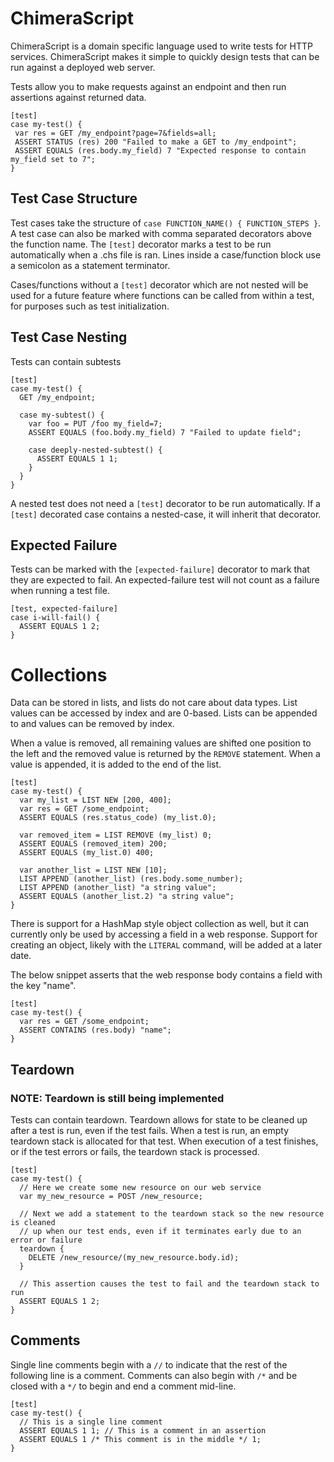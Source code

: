 # ChimeraScript
ChimeraScript is a domain specific language used to write tests for HTTP
services. ChimeraScript makes it simple to quickly design tests that
can be run against a deployed web server.

Tests allow you to make requests against an endpoint and then run
assertions against returned data.

```
[test]
case my-test() {
 var res = GET /my_endpoint?page=7&fields=all;
 ASSERT STATUS (res) 200 "Failed to make a GET to /my_endpoint";
 ASSERT EQUALS (res.body.my_field) 7 "Expected response to contain my_field set to 7";
}
```

## Test Case Structure
Test cases take the structure of `case FUNCTION_NAME() { FUNCTION_STEPS }`. A test case can
also be marked with comma separated decorators above the function name. The `[test]` decorator
marks a test to be run automatically when a .chs file is ran. Lines inside a case/function block
use a semicolon as a statement terminator.

Cases/functions without a `[test]` decorator which are not nested will be used for a future feature
where functions can be called from within a test, for purposes such as test initialization.

## Test Case Nesting

Tests can contain subtests
```
[test]
case my-test() {
  GET /my_endpoint;
  
  case my-subtest() {
    var foo = PUT /foo my_field=7;
    ASSERT EQUALS (foo.body.my_field) 7 "Failed to update field";
    
    case deeply-nested-subtest() {
      ASSERT EQUALS 1 1;
    }
  }
}
```
A nested test does not need a `[test]` decorator to be run automatically. If a `[test]` decorated
case contains a nested-case, it will inherit that decorator.

## Expected Failure

Tests can be marked with the `[expected-failure]` decorator to mark that they are expected to fail.
An expected-failure test will not count as a failure when running a test file.

```
[test, expected-failure]
case i-will-fail() {
  ASSERT EQUALS 1 2;
}
```

# Collections

Data can be stored in lists, and lists do not care about data types. List values can be accessed
by index and are 0-based. Lists can be appended to and values can be removed by index.

When a value is removed, all remaining values are shifted one position to
the left and the removed value is returned by the `REMOVE` statement.
When a value is appended, it is added to the end of the list.

```
[test]
case my-test() {
  var my_list = LIST NEW [200, 400];
  var res = GET /some_endpoint;
  ASSERT EQUALS (res.status_code) (my_list.0);

  var removed_item = LIST REMOVE (my_list) 0;
  ASSERT EQUALS (removed_item) 200;
  ASSERT EQUALS (my_list.0) 400;

  var another_list = LIST NEW [10];
  LIST APPEND (another_list) (res.body.some_number);
  LIST APPEND (another_list) "a string value";
  ASSERT EQUALS (another_list.2) "a string value";
}
```

There is support for a HashMap style object collection as well, but it can
currently only be used by accessing a field in a web response. Support for
creating an object, likely with the `LITERAL` command, will be added at a later
date.

The below snippet asserts that the web response body contains a field with
the key "name".

```
[test]
case my-test() {
  var res = GET /some_endpoint;
  ASSERT CONTAINS (res.body) "name";
}
```

## Teardown

### NOTE: Teardown is still being implemented

Tests can contain teardown. Teardown allows for state to be cleaned up after a test is run,
even if the test fails. When a test is run, an empty teardown stack is allocated for that test.
When execution of a test finishes, or if the test errors or fails, the teardown stack is processed.
```
[test]
case my-test() {
  // Here we create some new resource on our web service
  var my_new_resource = POST /new_resource;
  
  // Next we add a statement to the teardown stack so the new resource is cleaned
  // up when our test ends, even if it terminates early due to an error or failure
  teardown {
    DELETE /new_resource/(my_new_resource.body.id);
  }
  
  // This assertion causes the test to fail and the teardown stack to run
  ASSERT EQUALS 1 2;
}
```

## Comments

Single line comments begin with a `//` to indicate that the rest of the following line
is a comment. Comments can also begin with `/*` and be closed with a `*/` to begin and
end a comment mid-line.

```
[test]
case my-test() {
  // This is a single line comment
  ASSERT EQUALS 1 1; // This is a comment in an assertion
  ASSERT EQUALS 1 /* This comment is in the middle */ 1;
}
```
